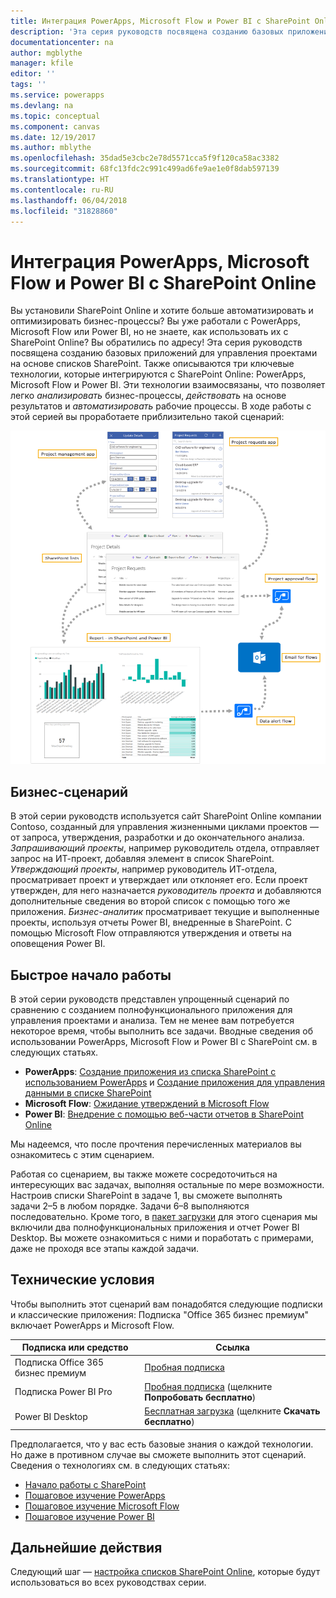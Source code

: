 ```yaml
---
title: Интеграция PowerApps, Microsoft Flow и Power BI с SharePoint Online (введение) | Документация Майкрософт
description: 'Эта серия руководств посвящена созданию базовых приложений для управления проектами на основе списков SharePoint. Также описываются три ключевые технологии, которые интегрируются с SharePoint Online: PowerApps, Microsoft Flow и Power BI.'
documentationcenter: na
author: mgblythe
manager: kfile
editor: ''
tags: ''
ms.service: powerapps
ms.devlang: na
ms.topic: conceptual
ms.component: canvas
ms.date: 12/19/2017
ms.author: mblythe
ms.openlocfilehash: 35dad5e3cbc2e78d5571cca5f9f120ca58ac3382
ms.sourcegitcommit: 68fc13fdc2c991c499ad6fe9ae1e0f8dab597139
ms.translationtype: HT
ms.contentlocale: ru-RU
ms.lasthandoff: 06/04/2018
ms.locfileid: "31828860"
---
```

# <a name="integrate-powerapps-microsoft-flow-and-power-bi-with-sharepoint-online"></a>Интеграция PowerApps, Microsoft Flow и Power BI с SharePoint Online
Вы установили SharePoint Online и хотите больше автоматизировать и оптимизировать бизнес-процессы? Вы уже работали с PowerApps, Microsoft Flow или Power BI, но не знаете, как использовать их с SharePoint Online? Вы обратились по адресу! Эта серия руководств посвящена созданию базовых приложений для управления проектами на основе списков SharePoint. Также описываются три ключевые технологии, которые интегрируются с SharePoint Online: PowerApps, Microsoft Flow и Power BI. Эти технологии взаимосвязаны, что позволяет легко *анализировать* бизнес-процессы, *действовать* на основе результатов и *автоматизировать* рабочие процессы. В ходе работы с этой серией вы проработаете приблизительно такой сценарий:

![Схема готового сценария](./media/sharepoint-scenario-intro/composite-with-background.png)

## <a name="business-scenario"></a>Бизнес-сценарий
В этой серии руководств используется сайт SharePoint Online компании Contoso, созданный для управления жизненными циклами проектов — от запроса, утверждения, разработки и до окончательного анализа. *Запрашивающий проекты*, например руководитель отдела, отправляет запрос на ИТ-проект, добавляя элемент в список SharePoint. *Утверждающий проекты*, например руководитель ИТ-отдела, просматривает проект и утверждает или отклоняет его. Если проект утвержден, для него назначается *руководитель проекта* и добавляются дополнительные сведения во второй список с помощью того же приложения. *Бизнес-аналитик* просматривает текущие и выполненные проекты, используя отчеты Power BI, внедренные в SharePoint.  С помощью Microsoft Flow отправляются утверждения и ответы на оповещения Power BI.

## <a name="getting-started-quickly"></a>Быстрое начало работы
В этой серии руководств представлен упрощенный сценарий по сравнению с созданием полнофункционального приложения для управления проектами и анализа. Тем не менее вам потребуется некоторое время, чтобы выполнить все задачи. Вводные сведения об использовании PowerApps, Microsoft Flow и Power BI с SharePoint см. в следующих статьях.

* **PowerApps**: [Создание приложения из списка SharePoint с использованием PowerApps](generate-app-from-sharepoint-list-interface.md) и [Создание приложения для управления данными в списке SharePoint](app-from-sharepoint.md)
* **Microsoft Flow**: [Ожидание утверждений в Microsoft Flow](https://docs.microsoft.com/flow/wait-for-approvals)
* **Power BI**: [Внедрение с помощью веб-части отчетов в SharePoint Online](https://docs.microsoft.com/power-bi/service-embed-report-spo)

Мы надеемся, что после прочтения перечисленных материалов вы ознакомитесь с этим сценарием.

Работая со сценарием, вы также можете сосредоточиться на интересующих вас задачах, выполняя остальные по мере возможности. Настроив списки SharePoint в задаче 1, вы сможете выполнять задачи 2–5 в любом порядке. Задачи 6–8 выполняются последовательно. Кроме того, в [пакет загрузки](https://aka.ms/o4ia0f) для этого сценария мы включили два полнофункциональных приложения и отчет Power BI Desktop. Вы можете ознакомиться с ними и поработать с примерами, даже не проходя все этапы каждой задачи.

## <a name="prerequisites"></a>Технические условия
Чтобы выполнить этот сценарий вам понадобятся следующие подписки и классические приложения: Подписка "Office 365 бизнес премиум" включает PowerApps и Microsoft Flow.

| **Подписка или средство** | **Ссылка** |
| --- | --- |
| Подписка Office 365 бизнес премиум |[Пробная подписка](https://signup.microsoft.com/Signup?OfferId=467eab54-127b-42d3-b046-3844b860bebf&dl=O365_BUSINESS_PREMIUM&ali=1) |
| Подписка Power BI Pro |[Пробная подписка](https://powerbi.microsoft.com/get-started/) (щелкните **Попробовать бесплатно**) |
| Power BI Desktop |[Бесплатная загрузка](https://powerbi.microsoft.com/get-started/) (щелкните **Скачать бесплатно**) |

Предполагается, что у вас есть базовые знания о каждой технологии. Но даже в противном случае вы сможете выполнить этот сценарий. Сведения о технологиях см. в следующих статьях:

* [Начало работы с SharePoint](https://support.office.com/article/Get-started-with-SharePoint-909ec2f0-05c8-4e92-8ad3-3f8b0b6cf261)
* [Пошаговое изучение PowerApps](../../guided-learning/index.md)
* [Пошаговое изучение Microsoft Flow](https://docs.microsoft.com/flow/guided-learning/)
* [Пошаговое изучение Power BI](https://docs.microsoft.com/power-bi/guided-learning/)

## <a name="next-steps"></a>Дальнейшие действия
Следующий шаг — [настройка списков SharePoint Online](sharepoint-scenario-setup.md), которые будут использоваться во всех руководствах серии.

